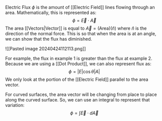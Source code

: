 Electric Flux $\phi$ is the amount of [[Electric Field]] lines flowing through an area. Mathematically, this is represented as:
$$
\phi=\vec{E}\cdot \vec{A}
$$
The area [[Vectors|Vector]] is equal to $\vec{A}=({\text{Area})}(\hat{n})$ where $\hat{n}$ is the direction of the normal force. This is so that when the area is at an angle, we can show that the flux has diminished.

![[Pasted image 20240424112113.png]]

For example, the flux in example 1 is greater than the flux at example 2. Because we are using a [[Dot Product]], we can also represent flux as:
$$
\phi=\left| E \right| \cos\theta \left| A \right| 
$$
We only look at the portion of the [[Electric Field]] parallel to the area vector.

For curved surfaces, the area vector will be changing from place to place along the curved surface. So, we can use an integral to represent that variation:
$$
\phi=\int\vec{E}\cdot d\vec{A}
$$
